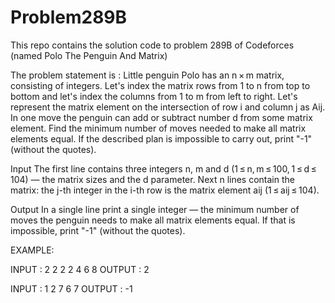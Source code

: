 # Problem289B
This repo contains the solution code to problem 289B of Codeforces (named Polo The Penguin And Matrix)

The problem statement is : 
Little penguin Polo has an n × m matrix, consisting of integers. Let's index the matrix rows from 1 to n from top to bottom and let's index the columns from 1 to m from left 
to right. Let's represent the matrix element on the intersection of row i and column j as Aij. In one move the penguin can add or subtract number d from some matrix element.
Find the minimum number of moves needed to make all matrix elements equal. If the described plan is impossible to carry out, print "-1" (without the quotes).

Input
The first line contains three integers n, m and d (1 ≤ n, m ≤ 100, 1 ≤ d ≤ 104) — the matrix sizes and the d parameter. 
Next n lines contain the matrix: the j-th integer in the i-th row is the matrix element aij (1 ≤ aij ≤ 104).

Output
In a single line print a single integer — the minimum number of moves the penguin needs to make all matrix elements equal. 
If that is impossible, print "-1" (without the quotes).

EXAMPLE:

INPUT : 2 2 2 2 4 6 8
OUTPUT : 2

INPUT : 1 2 7 6 7
OUTPUT : -1
